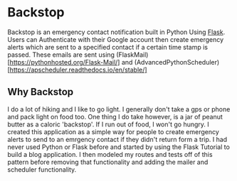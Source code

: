 # Backstop

Backstop is an emergency contact notification built in Python Using [Flask](https://flask.palletsprojects.com/en/1.1.x/). Users can Authenticate with their Google account then create emergency alerts which are sent to a specified contact if a certain time stamp is passed. These emails are sent using (FlaskMail)[https://pythonhosted.org/Flask-Mail/] and (AdvancedPythonScheduler)[https://apscheduler.readthedocs.io/en/stable/]

## Why Backstop

I do a lot of hiking and I like to go light. I generally don't take a gps or phone and pack light on food too. One thing I do take however, is a jar of peanut butter as a caloric 'backstop'. If I run out of food, I won't go hungry. I created this application as a simple way for people to create emergency alerts to send to an emrgency contact if they didn't return form a trip. I had never used Python or Flask before and started by using the Flask Tutorial to build a blog application. I then modeled my routes and tests off of this pattern before removing that functionality and adding the mailer and scheduler functionality.

